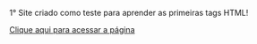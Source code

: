 1° Site criado como teste para aprender as primeiras tags HTML!

[Clique aqui para acessar a página](https://luanatiuma.github.io/tags-semanticas/)
